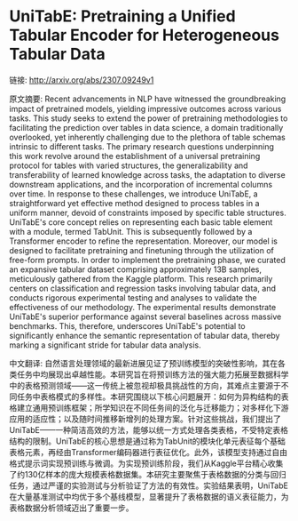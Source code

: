 # UniTabE: Pretraining a Unified Tabular Encoder for Heterogeneous Tabular Data

链接: http://arxiv.org/abs/2307.09249v1

原文摘要:
Recent advancements in NLP have witnessed the groundbreaking impact of
pretrained models, yielding impressive outcomes across various tasks. This
study seeks to extend the power of pretraining methodologies to facilitating
the prediction over tables in data science, a domain traditionally overlooked,
yet inherently challenging due to the plethora of table schemas intrinsic to
different tasks. The primary research questions underpinning this work revolve
around the establishment of a universal pretraining protocol for tables with
varied structures, the generalizability and transferability of learned
knowledge across tasks, the adaptation to diverse downstream applications, and
the incorporation of incremental columns over time. In response to these
challenges, we introduce UniTabE, a straightforward yet effective method
designed to process tables in a uniform manner, devoid of constraints imposed
by specific table structures. UniTabE's core concept relies on representing
each basic table element with a module, termed TabUnit. This is subsequently
followed by a Transformer encoder to refine the representation. Moreover, our
model is designed to facilitate pretraining and finetuning through the
utilization of free-form prompts. In order to implement the pretraining phase,
we curated an expansive tabular dataset comprising approximately 13B samples,
meticulously gathered from the Kaggle platform. This research primarily centers
on classification and regression tasks involving tabular data, and conducts
rigorous experimental testing and analyses to validate the effectiveness of our
methodology. The experimental results demonstrate UniTabE's superior
performance against several baselines across massive benchmarks. This,
therefore, underscores UniTabE's potential to significantly enhance the
semantic representation of tabular data, thereby marking a significant stride
for tabular data analysis.

中文翻译:
自然语言处理领域的最新进展见证了预训练模型的突破性影响，其在各类任务中均展现出卓越性能。本研究旨在将预训练方法的强大能力拓展至数据科学中的表格预测领域——这一传统上被忽视却极具挑战性的方向，其难点主要源于不同任务中表格模式的多样性。本研究围绕以下核心问题展开：如何为异构结构的表格建立通用预训练框架；所学知识在不同任务间的泛化与迁移能力；对多样化下游应用的适应性；以及随时间推移新增列的处理方案。针对这些挑战，我们提出了UniTabE——一种简洁高效的方法，能够以统一方式处理各类表格，不受特定表格结构的限制。UniTabE的核心思想是通过称为TabUnit的模块化单元表征每个基础表格元素，再经由Transformer编码器进行表征优化。此外，该模型支持通过自由格式提示词实现预训练与微调。为实现预训练阶段，我们从Kaggle平台精心收集了约130亿样本的庞大规模表格数据集。本研究主要聚焦于表格数据的分类与回归任务，通过严谨的实验测试与分析验证了方法的有效性。实验结果表明，UniTabE在大量基准测试中均优于多个基线模型，显著提升了表格数据的语义表征能力，为表格数据分析领域迈出了重要一步。
